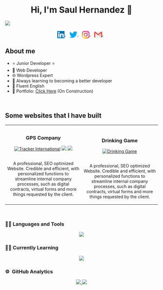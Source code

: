 <div align="center">
<h1 align="center">Hi, I'm Saul Hernandez</a> 👋</h1>
</div>
<img src="http://drive.google.com/uc?export=view&id=1LmHsjn58qbwKXjYbIiY3K9RSZQVZLzTz">


<p align="center">
<a href="https://www.linkedin.com/in/hely-saul-hernandez-31760b214/" target="_blank">
  <img align="center" alt="Saul Hernandez | Linkedin" width="24px" src="https://github.com/SatYu26/SatYu26/blob/master/Assets/Linkedin.svg" />
</a> &nbsp;&nbsp;
<a href="https://twitter.com/SaulHernandezzc" target="_blank">
  <img align="center" alt="Saul Hernandez | Twitter" width="26px" src="https://github.com/SatYu26/SatYu26/blob/master/Assets/Twitter.svg" />
</a> &nbsp;&nbsp;
<a href="https://www.instagram.com/saulhernandezzc/" target="_blank">
  <img align="center" alt="Saul Hernandez | Instagram" width="24px" src="https://github.com/SatYu26/SatYu26/blob/master/Assets/Instagram.svg" />
</a> &nbsp;&nbsp;
<a href="mailto:helysaulhc@outlook.com" >
  <img align="center" alt="Saul Hernandez | Gmail" width="26px" src="https://github.com/SatYu26/SatYu26/blob/master/Assets/Gmail.svg" />
</a> &nbsp;&nbsp;
</p>

## About me

- ⭐ Junior Developer ⭐
- 📲 Web Developer
- 🌐 Wordpress Expert
- 📗 Always learning to becoming a better developer
- 📕 Fluent English
- 📖 Portfolio: <a href="https://saulhernandezzc.github.io">Click Here</a> (On Construction)
<br>

## Some websites that I have built
<table>
<tr>
<td width="50%">
<h3 align="center">GPS Company</h3>
<div align="center">
<a href="https://trackerinternationalinc.com" target="_blank"><img src="http://drive.google.com/uc?export=view&id=1jUaNf6UKS_jvr3ujn8YojFrtzHm8Bci3" width="400" alt="Tracker International"></a>
  <img src="https://imgur.com/dDfSkyN">
  <img src="http://drive.google.com/uc?export=view&id=1jUaNf6UKS_jvr3ujn8YojFrtzHm8Bci3">
<br>
  <br>
<p>A professional, SEO optimized Website. 
Credible and efficient, with personalized functions to streamline internal company processes, such as digital contracts, virtual forms and more things requested by the client.</p>
</div>
                                                                                      
</td>

<td width="50%">
               <br>
<h3 align="center">Drinking Game</h3>
<div align="center">                                       
<a href="https://letsmakehappymemories.com" target="_blank"><img src="http://drive.google.com/uc?export=view&id=1tazs_7pRW6WkLzKa7JTlIA_-FRjPFFfp" alt="Drinking Game"></a>
<br>
  <br>
<p>A professional, SEO optimized Website. 
Credible and efficient, with personalized functions to streamline internal company processes, such as digital contracts, virtual forms and more things requested by the client.</p>
</div>                                                             
</table>                                                                                 
</div>
<br>

### 👨‍💻 Languages and Tools

<p align="center">
  <a href="https://skillicons.dev">
    <img src="https://skillicons.dev/icons?i=photoshop,illustrator,wordpress,premiere,css,discord,figma,html,js,php,linux,vscode&perline=14" />
  </a>
</p>

### 👨‍💻 Currently Learning

<p align="center">
  <a href="https://skillicons.dev">
    <img src="https://skillicons.dev/icons?i=git,bootstrap,c,docker,github,python,mysql,react,&perline=14" />
  </a>
</p>

### ⚙️ &nbsp;GitHub Analytics

<p align="center">
<a href="https://github.com/SaulHernandezzc">
  <img height="180em" src="https://github-readme-stats-eight-theta.vercel.app/api?username=SaulHernandezzc&show_icons=true&theme=algolia&include_all_commits=true&count_private=true"/>
  <img height="180em" src="https://github-readme-stats-eight-theta.vercel.app/api/top-langs/?username=SaulHernandezzc&layout=compact&langs_count=8&theme=algolia"/>
</a>
</p>
